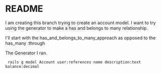 # README

I am creating this branch trying to create an account model. 
I want to try using the generator to make a has and belongs to many
relationship.

I'll start with the has_and_belongs_to_many_approach as opposed 
to the has_many :through

The Generator I ran.

``` rails g model Account user:references name description:text balance:decimal```
